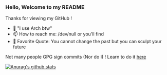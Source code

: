 <!--
**n3rada/n3rada** is a ✨ _special_ ✨ repository because its `README.md` (this file) appears on your GitHub profile.

Here are some ideas to get you started:

- 🔭 I’m currently working on ...
- 🌱 I’m currently learning ...
- 👯 I’m looking to collaborate on ...
- 🤔 I’m looking for help with ...
- 💬 Ask me about ...
- 📫 How to reach me: ...
- 😄 Pronouns: ...
- ⚡ Fun fact: ...
-->

### Hello, Welcome to my README

Thanks for viewing my GitHub !

- 🔺 "I use Arch btw"
- 📫 How to reach me: /dev/null or you'll find
- 💬 Favorite Quote: You cannot change the past but you can sculpt your future

Not many people GPG sign commits (Nor do I) ! Learn to do it [here](https://docs.github.com/en/github/authenticating-to-github/generating-a-new-gpg-key)

[![Anurag's github stats](https://github-readme-stats.vercel.app/api?username=n3rada&theme=omni&show_icons=true)](https://github.com/anuraghazra/github-readme-stats)
